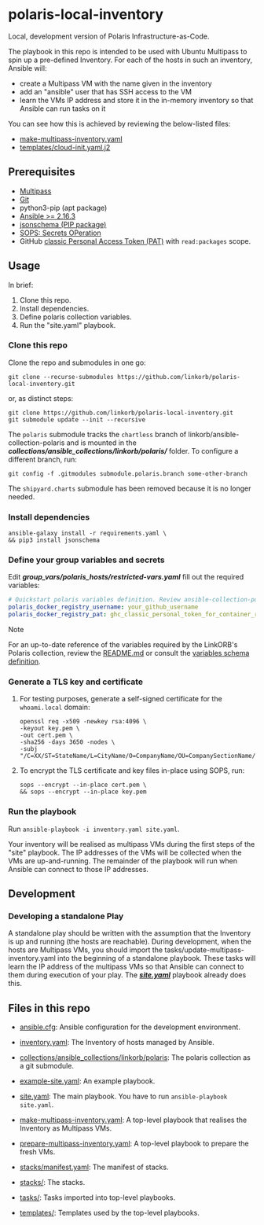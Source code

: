 # polaris-local-inventory

Local, development version of Polaris Infrastructure-as-Code.

The playbook in this repo is intended to be used with Ubuntu Multipass to spin
up a pre-defined Inventory.  For each of the hosts in such an inventory, Ansible
will:

- create a Multipass VM with the name given in the inventory
- add an "ansible" user that has SSH access to the VM
- learn the VMs IP address and store it in the in-memory inventory so that
  Ansible can run tasks on it

You can see how this is achieved by reviewing the below-listed files:

- [make-multipass-inventory.yaml](make-multipass-inventory.yaml)
- [templates/cloud-init.yaml.j2](templates/cloud-init.yaml.j2)

## Prerequisites

- [Multipass](https://multipass.run)
- [Git](https://git-scm.com/)
- python3-pip (apt package)
- [Ansible >= 2.16.3](https://www.ansible.com/)
- [jsonschema (PIP package)](https://pypi.org/project/jsonschema/)
- [SOPS: Secrets OPeration](https://github.com/getsops/sops)
- GitHub [classic Personal Access Token (PAT)](https://docs.github.com/en/authentication/keeping-your-account-and-data-secure/managing-your-personal-access-tokens#creating-a-personal-access-token-classic) with `read:packages` scope.

## Usage

In brief:

 1. Clone this repo.
 2. Install dependencies.
 3. Define polaris collection variables.
 4. Run the "site.yaml" playbook.

### Clone this repo

Clone the repo and submodules in one go:

```shell
git clone --recurse-submodules https://github.com/linkorb/polaris-local-inventory.git
```

or, as distinct steps:

```shell
git clone https://github.com/linkorb/polaris-local-inventory.git
git submodule update --init --recursive
```

The `polaris` submodule tracks the `chartless` branch of linkorb/ansible-collection-polaris and is mounted in the
***collections/ansible_collections/linkorb/polaris/*** folder. To configure a different branch, run:

```shell
git config -f .gitmodules submodule.polaris.branch some-other-branch
```

The `shipyard.charts` submodule has been removed because it is no longer needed.

### Install dependencies

```shell
ansible-galaxy install -r requirements.yaml \
&& pip3 install jsonschema
```

### Define your group variables and secrets

Edit ***group_vars/polaris_hosts/restricted-vars.yaml*** fill out the required variables:

```yaml
# Quickstart polaris variables definition. Review ansible-collection-polaris for an up to date list
polaris_docker_registry_username: your_github_username
polaris_docker_registry_pat: ghc_classic_personal_token_for_container_registry_access
```

> [!NOTE]
> For an up-to-date reference of the variables required by the LinkORB's Polaris collection,
> review the [README.md](https://github.com/linkorb/ansible-collection-polaris#readme) or
> consult the [variables schema definition](https://github.com/linkorb/ansible-collection-polaris/blob/main/variables.schema.yaml).


### Generate a TLS key and certificate

1. For testing purposes, generate a self-signed certificate for the `whoami.local` domain:

   ```shell
   openssl req -x509 -newkey rsa:4096 \
   -keyout key.pem \
   -out cert.pem \
   -sha256 -days 3650 -nodes \
   -subj "/C=XX/ST=StateName/L=CityName/O=CompanyName/OU=CompanySectionName/CN=whoami.local"
   ```

2. To encrypt the TLS certificate and key files in-place using SOPS, run:

   ```shell
   sops --encrypt --in-place cert.pem \
   && sops --encrypt --in-place key.pem
   ```

### Run the playbook

Run `ansible-playbook -i inventory.yaml site.yaml`.

Your inventory will be realised as multipass VMs during the first steps of the
"site" playbook.  The IP addresses of the VMs will be collected when the VMs are
up-and-running.  The remainder of the playbook will run when Ansible can connect
to those IP addresses.

## Development

### Developing a standalone Play

A standalone play should be written with the assumption that the Inventory is
up and running (the hosts are reachable).  During development, when the hosts
are Multipass VMs, you should import the tasks/update-multipass-inventory.yaml
into the beginning of a standalone playbook.  These tasks will learn the IP
address of the multipass VMs so that Ansible can connect to them during
execution of your play.  The ***[site.yaml](site.yaml)*** playbook already does this.

## Files in this repo

- [ansible.cfg](ansible.cfg): Ansible configuration for the development environment.

- [inventory.yaml](inventory.yaml): The Inventory of hosts managed by Ansible.

- [collections/ansible_collections/linkorb/polaris](collections/ansible_collections/linkorb/polaris): The polaris collection as
  a git submodule.

- [example-site.yaml](example-site.yaml): An example playbook.

- [site.yaml](site.yaml): The main playbook. You have to run `ansible-playbook site.yaml`.

- [make-multipass-inventory.yaml](make-multipass-inventory.yaml): A top-level playbook that realises the
  Inventory as Multipass VMs.

- [prepare-multipass-inventory.yaml](prepare-multipass-inventory.yaml): A top-level playbook to prepare the fresh
  VMs.

- [stacks/manifest.yaml](stacks/manifest.yaml): The manifest of stacks.

- [stacks/](stacks/): The stacks.

- [tasks/](tasks/): Tasks imported into top-level playbooks.

- [templates/](templates/): Templates used by the top-level playbooks.
